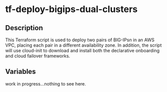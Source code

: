 # tf-deploy-bigips-dual-clusters

## Description

This Terraform script is used to deploy two pairs of BIG-IPsn in an AWS VPC, placing each pair in a different availability zone.  In addition, the script will use cloud-init to download and install both the declarative onboarding and cloud failover frameworks.

## Variables

work in progress...nothing to see here.
